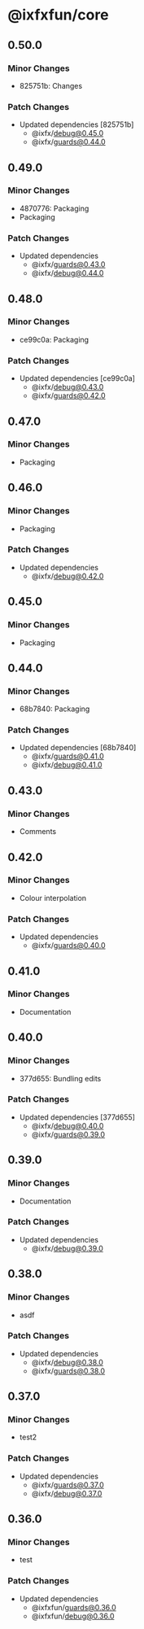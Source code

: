 # @ixfxfun/core

## 0.50.0

### Minor Changes

- 825751b: Changes

### Patch Changes

- Updated dependencies [825751b]
  - @ixfx/debug@0.45.0
  - @ixfx/guards@0.44.0

## 0.49.0

### Minor Changes

- 4870776: Packaging
- Packaging

### Patch Changes

- Updated dependencies
  - @ixfx/guards@0.43.0
  - @ixfx/debug@0.44.0

## 0.48.0

### Minor Changes

- ce99c0a: Packaging

### Patch Changes

- Updated dependencies [ce99c0a]
  - @ixfx/debug@0.43.0
  - @ixfx/guards@0.42.0

## 0.47.0

### Minor Changes

- Packaging

## 0.46.0

### Minor Changes

- Packaging

### Patch Changes

- Updated dependencies
  - @ixfx/debug@0.42.0

## 0.45.0

### Minor Changes

- Packaging

## 0.44.0

### Minor Changes

- 68b7840: Packaging

### Patch Changes

- Updated dependencies [68b7840]
  - @ixfx/guards@0.41.0
  - @ixfx/debug@0.41.0

## 0.43.0

### Minor Changes

- Comments

## 0.42.0

### Minor Changes

- Colour interpolation

### Patch Changes

- Updated dependencies
  - @ixfx/guards@0.40.0

## 0.41.0

### Minor Changes

- Documentation

## 0.40.0

### Minor Changes

- 377d655: Bundling edits

### Patch Changes

- Updated dependencies [377d655]
  - @ixfx/debug@0.40.0
  - @ixfx/guards@0.39.0

## 0.39.0

### Minor Changes

- Documentation

### Patch Changes

- Updated dependencies
  - @ixfx/debug@0.39.0

## 0.38.0

### Minor Changes

- asdf

### Patch Changes

- Updated dependencies
  - @ixfx/debug@0.38.0
  - @ixfx/guards@0.38.0

## 0.37.0

### Minor Changes

- test2

### Patch Changes

- Updated dependencies
  - @ixfx/guards@0.37.0
  - @ixfx/debug@0.37.0

## 0.36.0

### Minor Changes

- test

### Patch Changes

- Updated dependencies
  - @ixfxfun/guards@0.36.0
  - @ixfxfun/debug@0.36.0
